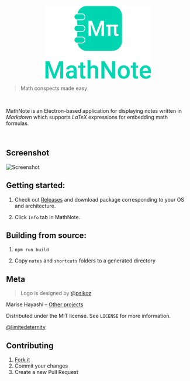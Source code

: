 <p align="center"><img src="logo/logotype_verticalv2.png" alt="MathNote" height="200px"></p>

> Math conspects made easy

<br>

MathNote is an Electron-based application for displaying notes written in *Markdown* which supports *LaTeX* expressions for embedding math formulas.

<br>

## Screenshot

![Screenshot](http://i104.fastpic.ru/big/2018/0717/03/9525e68d0bfeb9be3fea7cbad5957203.png)

## Getting started:

1) Check out [Releases](https://github.com/limitedeternity/MathNote/releases) and download package corresponding to your OS and architecture.

2) Click `Info` tab in MathNote.

## Building from source:

1) `npm run build`

2) Copy `notes` and `shortcuts` folders to a generated directory

## Meta

> Logo is designed by [@psikoz](https://github.com/psikoz)

Marise Hayashi – [Other projects](https://limitedeternity.github.io/)

Distributed under the MIT license. See ``LICENSE`` for more information.

[@limitedeternity](https://github.com/limitedeternity)

## Contributing

1. [Fork it](https://github.com/limitedeternity/MathNote/fork)
2. Commit your changes
3. Create a new Pull Request
